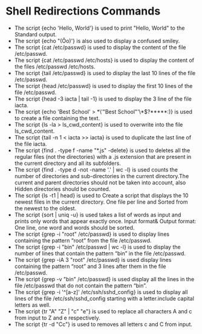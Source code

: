 # Shell Redirections Commands
- The script {echo 'Hello, World'} is used to print "Hello, World" to the Standard output.
- The script {echo "(Ôo)'} is also used to display a confused smiley.
- The script {cat /etc/passwd} is used to display the content of the file /etc/passwd.
- The script {cat /etc/passwd /etc/hosts} is used to display the content of the files /etc/passwd /etc/hosts.
- The script {tail /etc/passwd} is used to display the last 10 lines of the file /etc/passwd.
- The script {head /etc/passwd} is used to display the first 10 lines of the file /etc/passwd.
- The script {head -3 iacta | tail -1} is used to display the 3 line of the file iacta.
- The script {echo 'Best School' > \*\\'"Best School"\'\\*$\?\*\*\*\*\*:)} is used to create a file containing the text.
- The script {ls -la > ls_cwd_content} is used to overwrite into the file ls_cwd_content.
- The script {tail -n 1 < iacta >> iacta} is used to duplicate the last line of the file iacta.
- The script {find . -type f -name "*.js" -delete} is used to deletes all the regular files (not the directories) with a .js extension that are present in the current directory and all its subfolders.
- The script {find . -type d -not -name '.' | wc -l} is used counts the number of directories and sub-directories in the current directory.The current and parent directories should not be taken into account, also Hidden directories should be counted.
- The script {ls -t1 | head} is used to Create a script that displays the 10 newest files in the current directory. One file per line and Sorted from the newest to the oldest.
- The script {sort | uniq -u} is used takes a list of words as input and prints only words that appear exactly once. Input format& Output format: One line, one word and words should be sorted.
- The script {grep -i "root" /etc/passwd} is used to display lines containing the pattern “root” from the file /etc/passwd.
- The script {grep -i "bin" /etc/passwd | wc -l} is used to display the number of lines that contain the pattern “bin” in the file /etc/passwd.
- The script {grep -iA 3 "root" /etc/passwd} is used display lines containing the pattern “root” and 3 lines after them in the file /etc/passwd.
- The script {grep -v "bin" /etc/passwd} is used display all the lines in the file /etc/passwd that do not contain the pattern “bin”.
- The script {grep -i '^[a-z]' /etc/ssh/sshd_config} is used to display all lines of the file /etc/ssh/sshd_config starting with a letter.include capital letters as well.
- The script {tr "A" "Z" | "c" "e"} is used to replace all characters A and c from input to Z and e respectively.
- The script {tr -d "Cc"} is used to removes all letters c and C from input.
